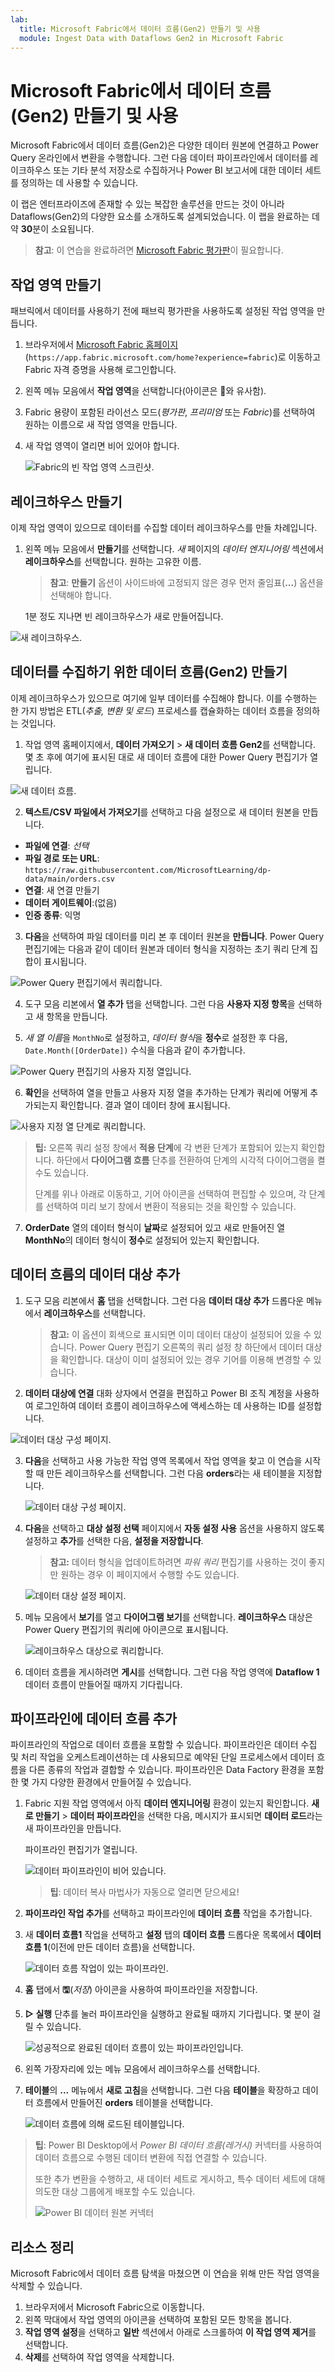 ```yaml
---
lab:
  title: Microsoft Fabric에서 데이터 흐름(Gen2) 만들기 및 사용
  module: Ingest Data with Dataflows Gen2 in Microsoft Fabric
---
```


# Microsoft Fabric에서 데이터 흐름(Gen2) 만들기 및 사용

Microsoft Fabric에서 데이터 흐름(Gen2)은 다양한 데이터 원본에 연결하고 Power Query 온라인에서 변환을 수행합니다. 그런 다음 데이터 파이프라인에서 데이터를 레이크하우스 또는 기타 분석 저장소로 수집하거나 Power BI 보고서에 대한 데이터 세트를 정의하는 데 사용할 수 있습니다.

이 랩은 엔터프라이즈에 존재할 수 있는 복잡한 솔루션을 만드는 것이 아니라 Dataflows(Gen2)의 다양한 요소를 소개하도록 설계되었습니다. 이 랩을 완료하는 데 약 **30**분이 소요됩니다.

> **참고**: 이 연습을 완료하려면 [Microsoft Fabric 평가판](https://learn.microsoft.com/fabric/get-started/fabric-trial)이 필요합니다.

## 작업 영역 만들기

패브릭에서 데이터를 사용하기 전에 패브릭 평가판을 사용하도록 설정된 작업 영역을 만듭니다.

1. 브라우저에서 [Microsoft Fabric 홈페이지](https://app.fabric.microsoft.com/home?experience=fabric)(`https://app.fabric.microsoft.com/home?experience=fabric`)로 이동하고 Fabric 자격 증명을 사용해 로그인합니다.
1. 왼쪽 메뉴 모음에서 **작업 영역**을 선택합니다(아이콘은 와 유사함).
1. Fabric 용량이 포함된 라이선스 모드(*평가판*, *프리미엄* 또는 *Fabric*)를 선택하여 원하는 이름으로 새 작업 영역을 만듭니다.
1. 새 작업 영역이 열리면 비어 있어야 합니다.

    ![Fabric의 빈 작업 영역 스크린샷.](./Images/new-workspace.png)

## 레이크하우스 만들기

이제 작업 영역이 있으므로 데이터를 수집할 데이터 레이크하우스를 만들 차례입니다.

1. 왼쪽 메뉴 모음에서 **만들기**를 선택합니다. *새* 페이지의 *데이터 엔지니어링* 섹션에서 **레이크하우스**를 선택합니다. 원하는 고유한 이름.

    >**참고**: **만들기** 옵션이 사이드바에 고정되지 않은 경우 먼저 줄임표(**...**) 옵션을 선택해야 합니다.

    1분 정도 지나면 빈 레이크하우스가 새로 만들어집니다.

 ![새 레이크하우스.](./Images/new-lakehouse.png)

## 데이터를 수집하기 위한 데이터 흐름(Gen2) 만들기

이제 레이크하우스가 있으므로 여기에 일부 데이터를 수집해야 합니다. 이를 수행하는 한 가지 방법은 ETL(*추출, 변환 및 로드*) 프로세스를 캡슐화하는 데이터 흐름을 정의하는 것입니다.

1. 작업 영역 홈페이지에서, **데이터 가져오기** > **새 데이터 흐름 Gen2**를 선택합니다. 몇 초 후에 여기에 표시된 대로 새 데이터 흐름에 대한 Power Query 편집기가 열립니다.

 ![새 데이터 흐름.](./Images/new-dataflow.png)

2. **텍스트/CSV 파일에서 가져오기**를 선택하고 다음 설정으로 새 데이터 원본을 만듭니다.
 - **파일에 연결**: *선택*
 - **파일 경로 또는 URL**: `https://raw.githubusercontent.com/MicrosoftLearning/dp-data/main/orders.csv`
 - **연결**: 새 연결 만들기
 - **데이터 게이트웨이**:(없음)
 - **인증 종류**: 익명

3. **다음**을 선택하여 파일 데이터를 미리 본 후 데이터 원본을 **만듭니다**. Power Query 편집기에는 다음과 같이 데이터 원본과 데이터 형식을 지정하는 초기 쿼리 단계 집합이 표시됩니다.

 ![Power Query 편집기에서 쿼리합니다.](./Images/power-query.png)

4. 도구 모음 리본에서 **열 추가** 탭을 선택합니다. 그런 다음 **사용자 지정 항목**을 선택하고 새 항목을 만듭니다.

5. *새 열 이름*을 `MonthNo`로 설정하고, *데이터 형식*을 **정수**로 설정한 후 다음, `Date.Month([OrderDate])` 수식을 다음과 같이 추가합니다.

 ![Power Query 편집기의 사용자 지정 열입니다.](./Images/custom-column.png)

6. **확인**을 선택하여 열을 만들고 사용자 지정 열을 추가하는 단계가 쿼리에 어떻게 추가되는지 확인합니다. 결과 열이 데이터 창에 표시됩니다.

 ![사용자 지정 열 단계로 쿼리합니다.](./Images/custom-column-added.png)

> **팁:** 오른쪽 쿼리 설정 창에서 **적용 단계**에 각 변환 단계가 포함되어 있는지 확인합니다. 하단에서 **다이어그램 흐름** 단추를 전환하여 단계의 시각적 다이어그램을 켤 수도 있습니다.
>
> 단계를 위나 아래로 이동하고, 기어 아이콘을 선택하여 편집할 수 있으며, 각 단계를 선택하여 미리 보기 창에서 변환이 적용되는 것을 확인할 수 있습니다.

7. **OrderDate** 열의 데이터 형식이 **날짜**로 설정되어 있고 새로 만들어진 열 **MonthNo**의 데이터 형식이 **정수**로 설정되어 있는지 확인합니다.

## 데이터 흐름의 데이터 대상 추가

1. 도구 모음 리본에서 **홈** 탭을 선택합니다. 그런 다음 **데이터 대상 추가** 드롭다운 메뉴에서 **레이크하우스**를 선택합니다.

   > **참고:** 이 옵션이 회색으로 표시되면 이미 데이터 대상이 설정되어 있을 수 있습니다. Power Query 편집기 오른쪽의 쿼리 설정 창 하단에서 데이터 대상을 확인합니다. 대상이 이미 설정되어 있는 경우 기어를 이용해 변경할 수 있습니다.

2. **데이터 대상에 연결** 대화 상자에서 연결을 편집하고 Power BI 조직 계정을 사용하여 로그인하여 데이터 흐름이 레이크하우스에 액세스하는 데 사용하는 ID를 설정합니다.

 ![데이터 대상 구성 페이지.](./Images/dataflow-connection.png)

3. **다음**을 선택하고 사용 가능한 작업 영역 목록에서 작업 영역을 찾고 이 연습을 시작할 때 만든 레이크하우스를 선택합니다. 그런 다음 **orders**라는 새 테이블을 지정합니다.

   ![데이터 대상 구성 페이지.](./Images/data-destination-target.png)

4. **다음**을 선택하고 **대상 설정 선택** 페이지에서 **자동 설정 사용** 옵션을 사용하지 않도록 설정하고 **추가**를 선택한 다음, **설정을 저장합니다**.
    > **참고:** 데이터 형식을 업데이트하려면 *파워 쿼리* 편집기를 사용하는 것이 좋지만 원하는 경우 이 페이지에서 수행할 수도 있습니다.

    ![데이터 대상 설정 페이지.](./Images/destination-settings.png)

5. 메뉴 모음에서 **보기**를 열고 **다이어그램 보기**를 선택합니다. **레이크하우스** 대상은 Power Query 편집기의 쿼리에 아이콘으로 표시됩니다.

   ![레이크하우스 대상으로 쿼리합니다.](./Images/lakehouse-destination.png)

6. 데이터 흐름을 게시하려면 **게시**를 선택합니다. 그런 다음 작업 영역에 **Dataflow 1** 데이터 흐름이 만들어질 때까지 기다립니다.

## 파이프라인에 데이터 흐름 추가

파이프라인의 작업으로 데이터 흐름을 포함할 수 있습니다. 파이프라인은 데이터 수집 및 처리 작업을 오케스트레이션하는 데 사용되므로 예약된 단일 프로세스에서 데이터 흐름을 다른 종류의 작업과 결합할 수 있습니다. 파이프라인은 Data Factory 환경을 포함한 몇 가지 다양한 환경에서 만들어질 수 있습니다.

1. Fabric 지원 작업 영역에서 아직 **데이터 엔지니어링** 환경이 있는지 확인합니다. **새로 만들기** > **데이터 파이프라인**을 선택한 다음, 메시지가 표시되면 **데이터 로드**라는 새 파이프라인을 만듭니다.

   파이프라인 편집기가 열립니다.

   ![데이터 파이프라인이 비어 있습니다.](./Images/new-pipeline.png)

   > **팁**: 데이터 복사 마법사가 자동으로 열리면 닫으세요!

2. **파이프라인 작업 추가**를 선택하고 파이프라인에 **데이터 흐름** 작업을 추가합니다.

3. 새 **데이터 흐름1** 작업을 선택하고 **설정** 탭의 **데이터 흐름** 드롭다운 목록에서 **데이터 흐름 1**(이전에 만든 데이터 흐름)을 선택합니다.

   ![데이터 흐름 작업이 있는 파이프라인.](./Images/dataflow-activity.png)

4. **홈** 탭에서 **&#128427;**(*저장*) 아이콘을 사용하여 파이프라인을 저장합니다.
5. **&#9655; 실행** 단추를 눌러 파이프라인을 실행하고 완료될 때까지 기다립니다. 몇 분이 걸릴 수 있습니다.

   ![성공적으로 완료된 데이터 흐름이 있는 파이프라인입니다.](./Images/dataflow-pipeline-succeeded.png)

6. 왼쪽 가장자리에 있는 메뉴 모음에서 레이크하우스를 선택합니다.
7. **테이블**의 **...** 메뉴에서 **새로 고침**을 선택합니다. 그런 다음 **테이블**을 확장하고 데이터 흐름에서 만들어진 **orders** 테이블을 선택합니다.

   ![데이터 흐름에 의해 로드된 테이블입니다.](./Images/loaded-table.png)

> **팁**: Power BI Desktop에서 *Power BI 데이터 흐름(레거시)* 커넥터를 사용하여 데이터 흐름으로 수행된 데이터 변환에 직접 연결할 수 있습니다.
>
> 또한 추가 변환을 수행하고, 새 데이터 세트로 게시하고, 특수 데이터 세트에 대해 의도한 대상 그룹에게 배포할 수도 있습니다.
>
>![Power BI 데이터 원본 커넥터](Images/pbid-dataflow-connectors.png)

## 리소스 정리

Microsoft Fabric에서 데이터 흐름 탐색을 마쳤으면 이 연습을 위해 만든 작업 영역을 삭제할 수 있습니다.

1. 브라우저에서 Microsoft Fabric으로 이동합니다.
1. 왼쪽 막대에서 작업 영역의 아이콘을 선택하여 포함된 모든 항목을 봅니다.
1. **작업 영역 설정**을 선택하고 **일반** 섹션에서 아래로 스크롤하여 **이 작업 영역 제거**를 선택합니다.
1. **삭제**를 선택하여 작업 영역을 삭제합니다.
